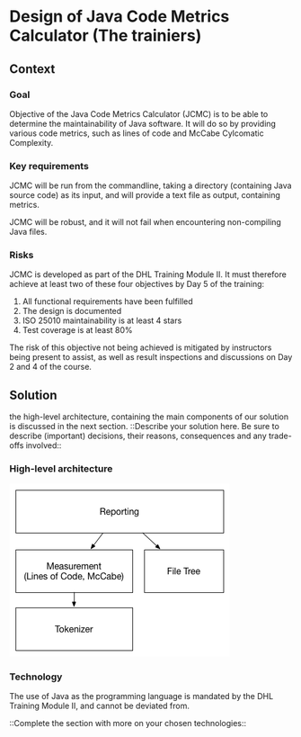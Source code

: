 # Design of Java Code Metrics Calculator (The trainiers)

## Context

### Goal

Objective of the Java Code Metrics Calculator (JCMC) is to be able to determine the maintainability of Java software. It will do so by providing various code metrics, such as lines of code and McCabe Cylcomatic Complexity.

### Key requirements

JCMC will be run from the commandline, taking a directory (containing Java source code) as its input, and will provide a text file as output, containing metrics.

JCMC will be robust, and it will not fail when encountering non-compiling Java files.

### Risks

JCMC is developed as part of the DHL Training Module II. It must therefore achieve at least two of these four objectives by Day 5 of the training:

1. All functional requirements have been fulfilled
2. The design is documented
3. ISO 25010 maintainability is at least 4 stars
4. Test coverage is at least 80%

The risk of this objective not being achieved is mitigated by instructors being present to assist, as well as result inspections and discussions on Day 2 and 4 of the course.

## Solution

the high-level architecture, containing the main components of our solution is discussed in the next section.
::Describe your solution here. Be sure to describe (important) decisions, their reasons, consequences and any trade-offs involved::

### High-level architecture

![Alt text](jcmc-architecture.png "JCMC architecture")

### Technology

The use of Java as the programming language is mandated by the DHL Training Module II, and cannot be deviated from. 

::Complete the section with more on your chosen technologies::

